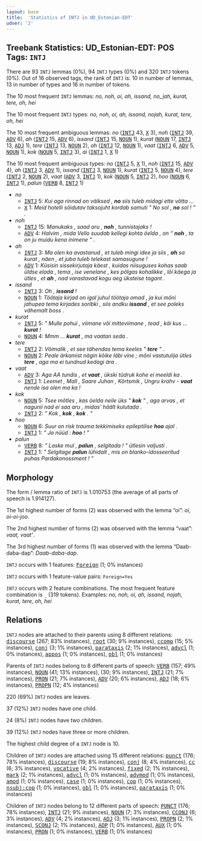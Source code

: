 ```yaml
---
layout: base
title:  'Statistics of INTJ in UD_Estonian-EDT'
udver: '2'
---
```


## Treebank Statistics: UD_Estonian-EDT: POS Tags: `INTJ`

There are 93 `INTJ` lemmas (0%), 94 `INTJ` types (0%) and 320 `INTJ` tokens (0%).
Out of 16 observed tags, the rank of `INTJ` is: 10 in number of lemmas, 13 in number of types and 16 in number of tokens.

The 10 most frequent `INTJ` lemmas: <em>no, noh, oi, ah, issand, no_jah, kurat, tere, oh, hei</em>

The 10 most frequent `INTJ` types:  <em>no, noh, oi, ah, issand, nojah, kurat, tere, oh, hei</em>

The 10 most frequent ambiguous lemmas: <em>no</em> (<tt><a href="et_edt-pos-INTJ.html">INTJ</a></tt> 43, <tt><a href="et_edt-pos-X.html">X</a></tt> 3), <em>noh</em> (<tt><a href="et_edt-pos-INTJ.html">INTJ</a></tt> 39, <tt><a href="et_edt-pos-ADV.html">ADV</a></tt> 6), <em>ah</em> (<tt><a href="et_edt-pos-INTJ.html">INTJ</a></tt> 15, <tt><a href="et_edt-pos-ADV.html">ADV</a></tt> 6), <em>issand</em> (<tt><a href="et_edt-pos-INTJ.html">INTJ</a></tt> 15, <tt><a href="et_edt-pos-NOUN.html">NOUN</a></tt> 1), <em>kurat</em> (<tt><a href="et_edt-pos-NOUN.html">NOUN</a></tt> 17, <tt><a href="et_edt-pos-INTJ.html">INTJ</a></tt> 13, <tt><a href="et_edt-pos-ADJ.html">ADJ</a></tt> 1), <em>tere</em> (<tt><a href="et_edt-pos-INTJ.html">INTJ</a></tt> 13, <tt><a href="et_edt-pos-NOUN.html">NOUN</a></tt> 2), <em>oh</em> (<tt><a href="et_edt-pos-INTJ.html">INTJ</a></tt> 12, <tt><a href="et_edt-pos-NOUN.html">NOUN</a></tt> 1), <em>vaat</em> (<tt><a href="et_edt-pos-INTJ.html">INTJ</a></tt> 6, <tt><a href="et_edt-pos-ADV.html">ADV</a></tt> 5, <tt><a href="et_edt-pos-NOUN.html">NOUN</a></tt> 1), <em>kok</em> (<tt><a href="et_edt-pos-NOUN.html">NOUN</a></tt> 5, <tt><a href="et_edt-pos-INTJ.html">INTJ</a></tt> 3), <em>ai</em> (<tt><a href="et_edt-pos-INTJ.html">INTJ</a></tt> 1, <tt><a href="et_edt-pos-X.html">X</a></tt> 1)

The 10 most frequent ambiguous types:  <em>no</em> (<tt><a href="et_edt-pos-INTJ.html">INTJ</a></tt> 5, <tt><a href="et_edt-pos-X.html">X</a></tt> 1), <em>noh</em> (<tt><a href="et_edt-pos-INTJ.html">INTJ</a></tt> 15, <tt><a href="et_edt-pos-ADV.html">ADV</a></tt> 4), <em>ah</em> (<tt><a href="et_edt-pos-INTJ.html">INTJ</a></tt> 3, <tt><a href="et_edt-pos-ADV.html">ADV</a></tt> 1), <em>issand</em> (<tt><a href="et_edt-pos-INTJ.html">INTJ</a></tt> 3, <tt><a href="et_edt-pos-NOUN.html">NOUN</a></tt> 1), <em>kurat</em> (<tt><a href="et_edt-pos-INTJ.html">INTJ</a></tt> 5, <tt><a href="et_edt-pos-NOUN.html">NOUN</a></tt> 4), <em>tere</em> (<tt><a href="et_edt-pos-INTJ.html">INTJ</a></tt> 2, <tt><a href="et_edt-pos-NOUN.html">NOUN</a></tt> 2), <em>vaat</em> (<tt><a href="et_edt-pos-ADV.html">ADV</a></tt> 3, <tt><a href="et_edt-pos-INTJ.html">INTJ</a></tt> 1), <em>kok</em> (<tt><a href="et_edt-pos-NOUN.html">NOUN</a></tt> 5, <tt><a href="et_edt-pos-INTJ.html">INTJ</a></tt> 2), <em>hoo</em> (<tt><a href="et_edt-pos-NOUN.html">NOUN</a></tt> 6, <tt><a href="et_edt-pos-INTJ.html">INTJ</a></tt> 1), <em>palun</em> (<tt><a href="et_edt-pos-VERB.html">VERB</a></tt> 8, <tt><a href="et_edt-pos-INTJ.html">INTJ</a></tt> 1)


* <em>no</em>
  * <tt><a href="et_edt-pos-INTJ.html">INTJ</a></tt> 5: <em>Kui aga rinnad on väiksed , <b>no</b> siis tuleb midagi ette võtta ...</em>
  * <tt><a href="et_edt-pos-X.html">X</a></tt> 1: <em>Meid hotelli sõidutav taksojuht kordab samuti " No sol , <b>no</b> sol ! " .</em>
* <em>noh</em>
  * <tt><a href="et_edt-pos-INTJ.html">INTJ</a></tt> 15: <em>Manukaks , saad aru , <b>noh</b> , tunnistajaks !</em>
  * <tt><a href="et_edt-pos-ADV.html">ADV</a></tt> 4: <em>Halvim , mida Vello suudab kellegi kohta öelda , on “ <b>noh</b> , ta on ju muidu kena inimene ” .</em>
* <em>ah</em>
  * <tt><a href="et_edt-pos-INTJ.html">INTJ</a></tt> 3: <em>Ma olen ka avastanud , et tuleb mingi idee ja siis , <b>ah</b> sa kurat , näen , et juba tuleb telekast samasugune !</em>
  * <tt><a href="et_edt-pos-ADV.html">ADV</a></tt> 1: <em>Küsisin sissekirjutaja käest , kuidas niisuguses kohas saab üldse elada , tema , ise venelane , kes põlgas kohalikke , lõi käega ja ütles , et <b>ah</b> , nad varastavad kogu aeg üksteise tagant .</em>
* <em>issand</em>
  * <tt><a href="et_edt-pos-INTJ.html">INTJ</a></tt> 3: <em>Oh , <b>issand</b> !</em>
  * <tt><a href="et_edt-pos-NOUN.html">NOUN</a></tt> 1: <em>Töötaja kirjad on igal juhul töötaja omad , ja kui mõni jahupea tema kirjades soribki , siis andku <b>issand</b> , et see poleks vähemalt boss .</em>
* <em>kurat</em>
  * <tt><a href="et_edt-pos-INTJ.html">INTJ</a></tt> 5: <em>" Mulle pohui , viimane või mitteviimane , tead , käi kus ... <b>kurat</b> !</em>
  * <tt><a href="et_edt-pos-NOUN.html">NOUN</a></tt> 4: <em>Mmm ... <b>kurat</b> , ma vaatan seda .</em>
* <em>tere</em>
  * <tt><a href="et_edt-pos-INTJ.html">INTJ</a></tt> 2: <em>Võimalik , et see tähendas tema keeles " <b>tere</b> " .</em>
  * <tt><a href="et_edt-pos-NOUN.html">NOUN</a></tt> 2: <em>Peale ärkamist nägin kõike läbi vine ; mõni vastutulija ütles <b>tere</b> , aga ma ei tundnud kedagi ära .</em>
* <em>vaat</em>
  * <tt><a href="et_edt-pos-ADV.html">ADV</a></tt> 3: <em>Aga AA tundis , et <b>vaat</b> , ükski tüdruk kohe ei meeldi ka .</em>
  * <tt><a href="et_edt-pos-INTJ.html">INTJ</a></tt> 1: <em>Leemet , Mall , Saare Juhan , Kõrtsmik , Ungru krahv - <b>vaat</b> nende isa olen ma ka !</em>
* <em>kok</em>
  * <tt><a href="et_edt-pos-NOUN.html">NOUN</a></tt> 5: <em>Tsee mõtles , kas öelda neile üks " <b>kok</b> " , aga arvas , et nagunii nad ei saa aru , midas' häält kulutada .</em>
  * <tt><a href="et_edt-pos-INTJ.html">INTJ</a></tt> 2: <em>" Kok , <b>kok</b> , <b>kok</b> . "</em>
* <em>hoo</em>
  * <tt><a href="et_edt-pos-NOUN.html">NOUN</a></tt> 6: <em>Suur on risk trauma tekkimiseks epileptilise <b>hoo</b> ajal .</em>
  * <tt><a href="et_edt-pos-INTJ.html">INTJ</a></tt> 1: <em>" Ja nüüd : <b>hoo</b> ! "</em>
* <em>palun</em>
  * <tt><a href="et_edt-pos-VERB.html">VERB</a></tt> 8: <em>" Laske mul , <b>palun</b> , selgitada ! " ütlesin valjusti .</em>
  * <tt><a href="et_edt-pos-INTJ.html">INTJ</a></tt> 1: <em>" Selgitage <b>palun</b> lühidalt , mis on blanko-idosseeritud puhas Pardakonossment ! "</em>

## Morphology

The form / lemma ratio of `INTJ` is 1.010753 (the average of all parts of speech is 1.914127).

The 1st highest number of forms (2) was observed with the lemma “oi”: <em>oi, oi-oi-joo</em>.

The 2nd highest number of forms (2) was observed with the lemma “vaat”: <em>vaat, vaat'</em>.

The 3rd highest number of forms (1) was observed with the lemma “Daab-daba-dap”: <em>Daab-daba-dap</em>.

`INTJ` occurs with 1 features: <tt><a href="et_edt-feat-Foreign.html">Foreign</a></tt> (1; 0% instances)

`INTJ` occurs with 1 feature-value pairs: `Foreign=Yes`

`INTJ` occurs with 2 feature combinations.
The most frequent feature combination is `_` (319 tokens).
Examples: <em>no, noh, oi, ah, issand, nojah, kurat, tere, oh, hei</em>


## Relations

`INTJ` nodes are attached to their parents using 8 different relations: <tt><a href="et_edt-dep-discourse.html">discourse</a></tt> (267; 83% instances), <tt><a href="et_edt-dep-root.html">root</a></tt> (30; 9% instances), <tt><a href="et_edt-dep-ccomp.html">ccomp</a></tt> (15; 5% instances), <tt><a href="et_edt-dep-conj.html">conj</a></tt> (3; 1% instances), <tt><a href="et_edt-dep-parataxis.html">parataxis</a></tt> (2; 1% instances), <tt><a href="et_edt-dep-advcl.html">advcl</a></tt> (1; 0% instances), <tt><a href="et_edt-dep-appos.html">appos</a></tt> (1; 0% instances), <tt><a href="et_edt-dep-obl.html">obl</a></tt> (1; 0% instances)

Parents of `INTJ` nodes belong to 8 different parts of speech: <tt><a href="et_edt-pos-VERB.html">VERB</a></tt> (157; 49% instances), <tt><a href="et_edt-pos-NOUN.html">NOUN</a></tt> (41; 13% instances),  (30; 9% instances), <tt><a href="et_edt-pos-INTJ.html">INTJ</a></tt> (21; 7% instances), <tt><a href="et_edt-pos-PRON.html">PRON</a></tt> (21; 7% instances), <tt><a href="et_edt-pos-ADV.html">ADV</a></tt> (20; 6% instances), <tt><a href="et_edt-pos-ADJ.html">ADJ</a></tt> (18; 6% instances), <tt><a href="et_edt-pos-PROPN.html">PROPN</a></tt> (12; 4% instances)

220 (69%) `INTJ` nodes are leaves.

37 (12%) `INTJ` nodes have one child.

24 (8%) `INTJ` nodes have two children.

39 (12%) `INTJ` nodes have three or more children.

The highest child degree of a `INTJ` node is 10.

Children of `INTJ` nodes are attached using 15 different relations: <tt><a href="et_edt-dep-punct.html">punct</a></tt> (176; 78% instances), <tt><a href="et_edt-dep-discourse.html">discourse</a></tt> (19; 8% instances), <tt><a href="et_edt-dep-conj.html">conj</a></tt> (8; 4% instances), <tt><a href="et_edt-dep-cc.html">cc</a></tt> (6; 3% instances), <tt><a href="et_edt-dep-vocative.html">vocative</a></tt> (4; 2% instances), <tt><a href="et_edt-dep-fixed.html">fixed</a></tt> (2; 1% instances), <tt><a href="et_edt-dep-mark.html">mark</a></tt> (2; 1% instances), <tt><a href="et_edt-dep-advcl.html">advcl</a></tt> (1; 0% instances), <tt><a href="et_edt-dep-advmod.html">advmod</a></tt> (1; 0% instances), <tt><a href="et_edt-dep-amod.html">amod</a></tt> (1; 0% instances), <tt><a href="et_edt-dep-case.html">case</a></tt> (1; 0% instances), <tt><a href="et_edt-dep-cop.html">cop</a></tt> (1; 0% instances), <tt><a href="et_edt-dep-nsubj-cop.html">nsubj:cop</a></tt> (1; 0% instances), <tt><a href="et_edt-dep-obl.html">obl</a></tt> (1; 0% instances), <tt><a href="et_edt-dep-parataxis.html">parataxis</a></tt> (1; 0% instances)

Children of `INTJ` nodes belong to 12 different parts of speech: <tt><a href="et_edt-pos-PUNCT.html">PUNCT</a></tt> (176; 78% instances), <tt><a href="et_edt-pos-INTJ.html">INTJ</a></tt> (21; 9% instances), <tt><a href="et_edt-pos-NOUN.html">NOUN</a></tt> (7; 3% instances), <tt><a href="et_edt-pos-CCONJ.html">CCONJ</a></tt> (6; 3% instances), <tt><a href="et_edt-pos-ADV.html">ADV</a></tt> (4; 2% instances), <tt><a href="et_edt-pos-ADJ.html">ADJ</a></tt> (3; 1% instances), <tt><a href="et_edt-pos-PROPN.html">PROPN</a></tt> (2; 1% instances), <tt><a href="et_edt-pos-SCONJ.html">SCONJ</a></tt> (2; 1% instances), <tt><a href="et_edt-pos-ADP.html">ADP</a></tt> (1; 0% instances), <tt><a href="et_edt-pos-AUX.html">AUX</a></tt> (1; 0% instances), <tt><a href="et_edt-pos-PRON.html">PRON</a></tt> (1; 0% instances), <tt><a href="et_edt-pos-VERB.html">VERB</a></tt> (1; 0% instances)

